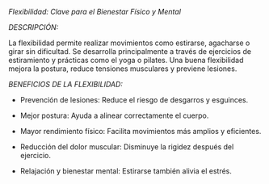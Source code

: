 *Flexibilidad: Clave para el Bienestar Físico y Mental*

*DESCRIPCIÓN:*

La flexibilidad permite realizar movimientos como estirarse, agacharse o girar sin dificultad. Se desarrolla principalmente a través de ejercicios de estiramiento y prácticas como el yoga o pilates. Una buena flexibilidad mejora la postura, reduce tensiones musculares y previene lesiones.

*BENEFICIOS DE LA FLEXIBILIDAD:*

- Prevención de lesiones: Reduce el riesgo de desgarros y esguinces.

- Mejor postura: Ayuda a alinear correctamente el cuerpo.

- Mayor rendimiento físico: Facilita movimientos más amplios y eficientes.

- Reducción del dolor muscular: Disminuye la rigidez después del ejercicio.

- Relajación y bienestar mental: Estirarse también alivia el estrés.


